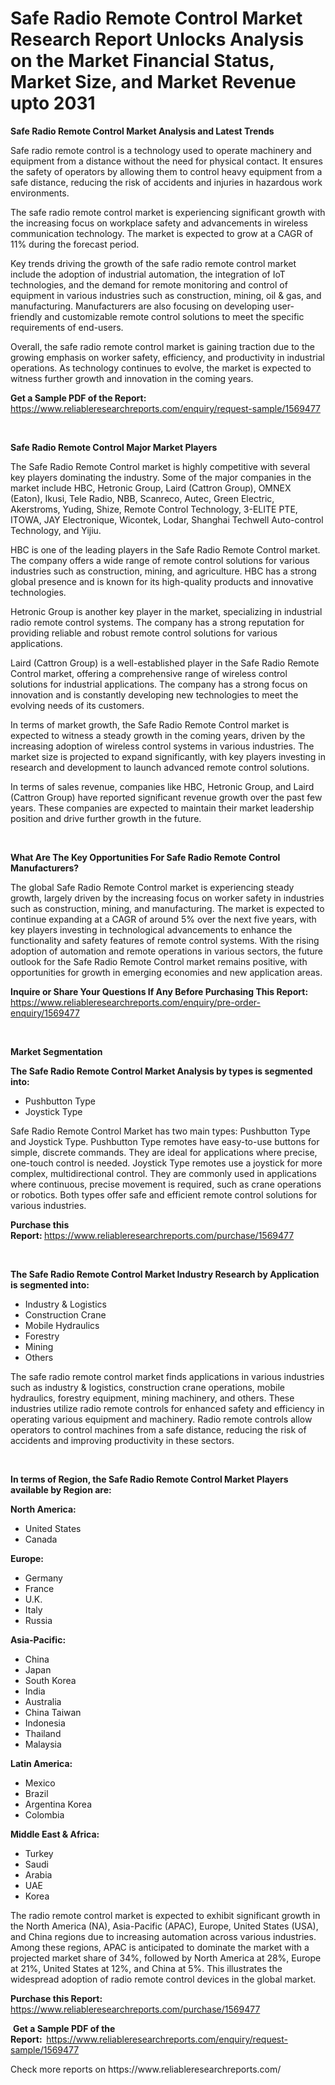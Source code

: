 <p><h1>Safe Radio Remote Control Market Research Report Unlocks Analysis on the Market Financial Status, Market Size, and Market Revenue upto 2031</h1></p><p><strong>Safe Radio Remote Control Market Analysis and Latest Trends</strong></p>
<p><p>Safe radio remote control is a technology used to operate machinery and equipment from a distance without the need for physical contact. It ensures the safety of operators by allowing them to control heavy equipment from a safe distance, reducing the risk of accidents and injuries in hazardous work environments.</p><p>The safe radio remote control market is experiencing significant growth with the increasing focus on workplace safety and advancements in wireless communication technology. The market is expected to grow at a CAGR of 11% during the forecast period.</p><p>Key trends driving the growth of the safe radio remote control market include the adoption of industrial automation, the integration of IoT technologies, and the demand for remote monitoring and control of equipment in various industries such as construction, mining, oil & gas, and manufacturing. Manufacturers are also focusing on developing user-friendly and customizable remote control solutions to meet the specific requirements of end-users.</p><p>Overall, the safe radio remote control market is gaining traction due to the growing emphasis on worker safety, efficiency, and productivity in industrial operations. As technology continues to evolve, the market is expected to witness further growth and innovation in the coming years.</p></p>
<p><strong>Get a Sample PDF of the Report:&nbsp;</strong> <a href="https://www.reliableresearchreports.com/enquiry/request-sample/1569477">https://www.reliableresearchreports.com/enquiry/request-sample/1569477</a></p>
<p>&nbsp;</p>
<p><strong>Safe Radio Remote Control Major Market Players</strong></p>
<p><p>The Safe Radio Remote Control market is highly competitive with several key players dominating the industry. Some of the major companies in the market include HBC, Hetronic Group, Laird (Cattron Group), OMNEX (Eaton), Ikusi, Tele Radio, NBB, Scanreco, Autec, Green Electric, Akerstroms, Yuding, Shize, Remote Control Technology, 3-ELITE PTE, ITOWA, JAY Electronique, Wicontek, Lodar, Shanghai Techwell Auto-control Technology, and Yijiu.</p><p>HBC is one of the leading players in the Safe Radio Remote Control market. The company offers a wide range of remote control solutions for various industries such as construction, mining, and agriculture. HBC has a strong global presence and is known for its high-quality products and innovative technologies.</p><p>Hetronic Group is another key player in the market, specializing in industrial radio remote control systems. The company has a strong reputation for providing reliable and robust remote control solutions for various applications.</p><p>Laird (Cattron Group) is a well-established player in the Safe Radio Remote Control market, offering a comprehensive range of wireless control solutions for industrial applications. The company has a strong focus on innovation and is constantly developing new technologies to meet the evolving needs of its customers.</p><p>In terms of market growth, the Safe Radio Remote Control market is expected to witness a steady growth in the coming years, driven by the increasing adoption of wireless control systems in various industries. The market size is projected to expand significantly, with key players investing in research and development to launch advanced remote control solutions.</p><p>In terms of sales revenue, companies like HBC, Hetronic Group, and Laird (Cattron Group) have reported significant revenue growth over the past few years. These companies are expected to maintain their market leadership position and drive further growth in the future.</p></p>
<p>&nbsp;</p>
<p><strong>What Are The Key Opportunities For Safe Radio Remote Control Manufacturers?</strong></p>
<p><p>The global Safe Radio Remote Control market is experiencing steady growth, largely driven by the increasing focus on worker safety in industries such as construction, mining, and manufacturing. The market is expected to continue expanding at a CAGR of around 5% over the next five years, with key players investing in technological advancements to enhance the functionality and safety features of remote control systems. With the rising adoption of automation and remote operations in various sectors, the future outlook for the Safe Radio Remote Control market remains positive, with opportunities for growth in emerging economies and new application areas.</p></p>
<p><strong>Inquire or Share Your Questions If Any Before Purchasing This Report:</strong> <a href="https://www.reliableresearchreports.com/enquiry/pre-order-enquiry/1569477">https://www.reliableresearchreports.com/enquiry/pre-order-enquiry/1569477</a></p>
<p>&nbsp;</p>
<p><strong>Market Segmentation</strong></p>
<p><strong>The Safe Radio Remote Control Market Analysis by types is segmented into:</strong></p>
<p><ul><li>Pushbutton Type</li><li>Joystick Type</li></ul></p>
<p><p>Safe Radio Remote Control Market has two main types: Pushbutton Type and Joystick Type. Pushbutton Type remotes have easy-to-use buttons for simple, discrete commands. They are ideal for applications where precise, one-touch control is needed. Joystick Type remotes use a joystick for more complex, multidirectional control. They are commonly used in applications where continuous, precise movement is required, such as crane operations or robotics. Both types offer safe and efficient remote control solutions for various industries.</p></p>
<p><strong>Purchase this Report:&nbsp;</strong><a href="https://www.reliableresearchreports.com/purchase/1569477">https://www.reliableresearchreports.com/purchase/1569477</a></p>
<p>&nbsp;</p>
<p><strong>The Safe Radio Remote Control Market Industry Research by Application is segmented into:</strong></p>
<p><ul><li>Industry & Logistics</li><li>Construction Crane</li><li>Mobile Hydraulics</li><li>Forestry</li><li>Mining</li><li>Others</li></ul></p>
<p><p>The safe radio remote control market finds applications in various industries such as industry & logistics, construction crane operations, mobile hydraulics, forestry equipment, mining machinery, and others. These industries utilize radio remote controls for enhanced safety and efficiency in operating various equipment and machinery. Radio remote controls allow operators to control machines from a safe distance, reducing the risk of accidents and improving productivity in these sectors.</p></p>
<p>&nbsp;</p>
<p><strong>In terms of Region, the Safe Radio Remote Control Market Players available by Region are:</strong></p>
<p>
    <p> <strong> North America: </strong>
        <ul>
            <li>United States</li>
            <li>Canada</li>
        </ul>
        </p> 
    <p> <strong> Europe: </strong>
        <ul>
            <li>Germany</li>
            <li>France</li>
            <li>U.K.</li>
            <li>Italy</li>
            <li>Russia</li>
        </ul>
        </p> 
    <p> <strong> Asia-Pacific: </strong>
        <ul>
            <li>China</li>
            <li>Japan</li>
            <li>South Korea</li>
            <li>India</li>
            <li>Australia</li>
            <li>China Taiwan</li>
            <li>Indonesia</li>
            <li>Thailand</li>
            <li>Malaysia</li>
        </ul>
        </p> 
    <p> <strong> Latin America: </strong>
        <ul>
            <li>Mexico</li>
            <li>Brazil</li>
            <li>Argentina Korea</li>
            <li>Colombia</li>
        </ul>
        </p> 
    <p> <strong> Middle East & Africa: </strong>
        <ul>
            <li>Turkey</li>
            <li>Saudi</li>
            <li>Arabia</li>
            <li>UAE</li>
            <li>Korea</li>
        </ul>
    </p>
    </p>
<p><p>The radio remote control market is expected to exhibit significant growth in the North America (NA), Asia-Pacific (APAC), Europe, United States (USA), and China regions due to increasing automation across various industries. Among these regions, APAC is anticipated to dominate the market with a projected market share of 34%, followed by North America at 28%, Europe at 21%, United States at 12%, and China at 5%. This illustrates the widespread adoption of radio remote control devices in the global market.</p></p>
<p><strong>Purchase this Report: </strong><a href="https://www.reliableresearchreports.com/purchase/1569477">https://www.reliableresearchreports.com/purchase/1569477</a></p>
<p>&nbsp;<strong>Get a Sample PDF of the Report:&nbsp;&nbsp;</strong><a href="https://www.reliableresearchreports.com/enquiry/request-sample/1569477">https://www.reliableresearchreports.com/enquiry/request-sample/1569477</a></p>
<p><strong></strong></p>
<p>Check more reports on https://www.reliableresearchreports.com/</p>